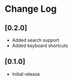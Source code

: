 # Change Log

## [0.2.0]

- Added search support
- Added keyboard shortcuts


## [0.1.0]

- Initial release